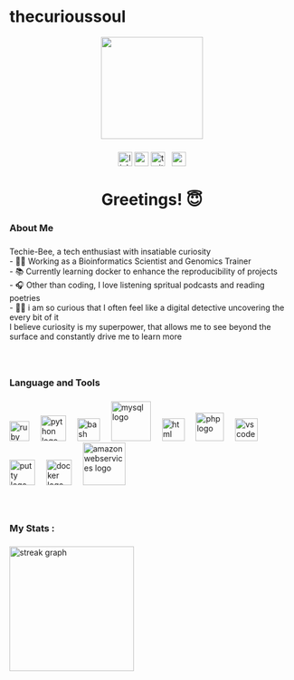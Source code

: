 # thecurioussoul

<div align="center">
  <img height="180" src="https://us.123rf.com/450wm/pixologystudio/pixologystudio2305/pixologystudio230500072/205045156-islamic-woman-in-laptop-flat-character-suitable-for-flat-design-illustration-and-background-preview.jpg?ver=6"  />
</div>

###

<div align="center">
  <img src="https://img.shields.io/static/v1?message=LinkedIn&logo=linkedin&label=&color=0077B5&logoColor=white&labelColor=&style=for-the-badge" height="25" alt="linkedin logo"  />
  <img src="https://img.shields.io/static/v1?message=Youtube&logo=youtube&label=&color=FF0000&logoColor=white&labelColor=&style=for-the-badge" height="25" alt="youtube logo"  />
  <img src="https://img.shields.io/static/v1?message=Twitter&logo=twitter&label=&color=1DA1F2&logoColor=white&labelColor=&style=for-the-badge" height="25" alt="twitter logo"  />
  &nbsp;
  <img src="https://visitor-badge.laobi.icu/badge?page_id=thecurioussoul&" height="25"  />
</div>

###

<h1 align="center">Greetings! 😇</h1>

###

<h3 align="left">  About Me</h3>

###

<p align="left">Techie-Bee, a tech enthusiast with insatiable curiosity<br>- 👩‍🔬 Working as a Bioinformatics Scientist and Genomics Trainer <br>- 📚 Currently learning docker to enhance the reproducibility of projects<br>- 🎧 Other than coding, I love listening spritual podcasts and reading poetries<br>- 🕵️‍♀️ i am so curious that I often feel like a digital detective uncovering the every bit of it<br>I believe curiosity is my superpower, that allows me to see beyond the surface and constantly drive me to learn more </p>

###
<br>
<h3 align="left"> Language and Tools</h3>

###

<div align="left">
  <img src="https://upload.wikimedia.org/wikipedia/commons/thumb/1/1b/R_logo.svg/724px-R_logo.svg.png" height="35" alt="ruby logo"  />
  <img width="12" />
  <img src="https://cdn.jsdelivr.net/gh/devicons/devicon/icons/python/python-original.svg" height="45" alt="python logo"  />
  <img width="12" />
  <img src="https://cdn.jsdelivr.net/gh/devicons/devicon/icons/bash/bash-original.svg" height="40" alt="bash logo"  />
  <img width="12" />
  <img src="https://cdn.jsdelivr.net/gh/devicons/devicon/icons/mysql/mysql-original-wordmark.svg" height="70" alt="mysql logo"  />
  <img width="12" />
  <img src="https://cdn.jsdelivr.net/gh/devicons/devicon/icons/html5/html5-original-wordmark.svg" height="40" alt="html logo"  />
  <img width="12" />
  <img src="https://cdn.jsdelivr.net/gh/devicons/devicon/icons/php/php-original.svg" height="50" alt="php logo"  />
  <img width="12" />
  <img src="https://cdn.jsdelivr.net/gh/devicons/devicon/icons/vscode/vscode-original.svg" height="40" alt="vscode logo"  />
  <img width="12" />
  <img src="https://cdn.jsdelivr.net/gh/devicons/devicon/icons/putty/putty-original.svg" height="45" alt="putty logo"  />
  <img width="12" />
  <img src="https://cdn.jsdelivr.net/gh/devicons/devicon/icons/docker/docker-plain-wordmark.svg" height="45" alt="docker logo"  />
  <img width="12" />
  <img src="https://cdn.jsdelivr.net/gh/devicons/devicon/icons/amazonwebservices/amazonwebservices-original-wordmark.svg" height="75" alt="amazonwebservices logo"  />
</div>

###
<br>
<h3 align="left">  My Stats :</h3>

###

<div align="left">
  <img src="https://streak-stats.demolab.com?user=thecurioussoul&theme=ocean-gradient&exclude_days=Fri" height="220" alt="streak graph"  />
</div>

###
